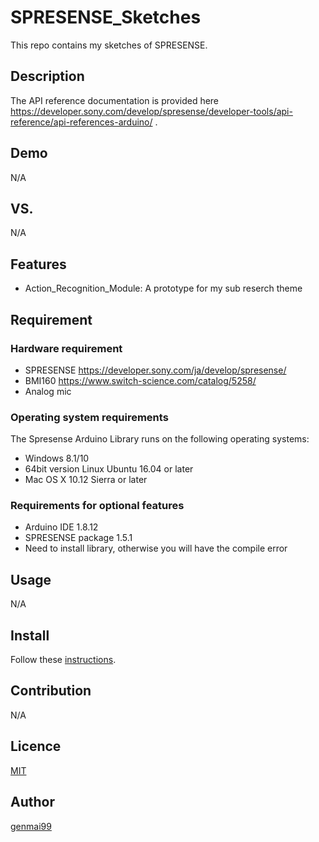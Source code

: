 SPRESENSE_Sketches
====
This repo contains my sketches of SPRESENSE.

## Description
The API reference documentation is provided here https://developer.sony.com/develop/spresense/developer-tools/api-reference/api-references-arduino/ .

## Demo
N/A

## VS. 
N/A

## Features
* Action_Recognition_Module: A prototype for my sub reserch theme

## Requirement
### Hardware requirement
* SPRESENSE https://developer.sony.com/ja/develop/spresense/
* BMI160 https://www.switch-science.com/catalog/5258/
* Analog mic
### Operating system requirements
The Spresense Arduino Library runs on the following operating systems:
* Windows 8.1/10
* 64bit version Linux Ubuntu 16.04 or later
* Mac OS X 10.12 Sierra or later
### Requirements for optional features
* Arduino IDE 1.8.12
* SPRESENSE package 1.5.1
* Need to install library, otherwise you will have the compile error

## Usage
N/A

## Install

Follow these 
[instructions](https://developer.sony.com/develop/spresense/docs/arduino_set_up_ja.html).

## Contribution
N/A

## Licence

[MIT](https://github.com/tcnksm/tool/blob/master/LICENCE)

## Author

[genmai99](https://github.com/genmai99)